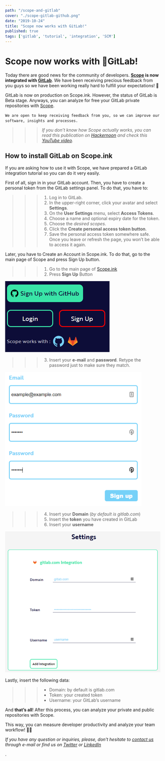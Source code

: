 ```yaml
---
path: "/scope-and-gitlab"
cover: "./scope-gitlab-github.png"
date: "2019-10-24"
title: "Scope now works with GitLab!"
published: true
tags: ['gitlab', 'tutorial', 'integration', 'SCM']
---
```

# Scope now works with 🦊GitLab!

Today there are good news for the community of developers. **[Scope](https://scope.ink) is now integrated with [GitLab](https://gitlab.com)**. We have been receiving precious feedback from you guys so we have been working really hard to fulfill your expectations! 🎉

GitLab is now on production on Scope.ink. However, the status of GitLab is Beta stage. Anyways, you can analyze for free your GitLab private repositories with [Scope](https://scope.ink).

`We are open to keep receiving feedback from you, so we can improve our software, insights and processes.`

>>> *If you don’t know how Scope actually works, you can read this publication on [Hackernoon](https://hackernoon.com/measure-a-developers-impact-e2e18593ac79) and check this [YouTube video](https://www.youtube.com/watch?v=BoJqyCcm-DU).*

## How to install GitLab on Scope.ink

If you are asking how to use it with Scope, we have prepared a GitLab integration tutorial so you can do it very easily.

First of all, sign in in your GitLab account. Then, you have to create a personal token from the GitLab settings panel. To do that, you have to:


>>> 1. Log in to GitLab.
>>> 2. In the upper-right corner, click your avatar and select **Settings**.
>>> 3. On the **User Settings** menu, select **Access Tokens**.
>>> 4. Choose a name and optional expiry date for the token.
>>> 5. Choose the *desired scopes*.
>>> 6. Click the **Create personal access token button**.
>>> 7. Save the personal access token somewhere safe. Once you leave or refresh the page, you won’t be able to access it again.


Later, you have to Create an Account in Scope.ink. To do that, go to the main page of Scope and press Sign Up button.

>>> 1. Go to the main page of [Scope.ink](https://scope.ink)
>>> 2. Press **Sign Up** Button

![Press Sign Up Button](./1st.png)

>>> 3. Insert your **e-mail** and **password**. Retype the password just to make sure they match.

![Create your Account](./2nd.png)

>>> 4. Insert your **Domain** (*by default is gitlab.com*)
>>> 5. Insert the **token** you have created in GitLab
>>> 6. Insert your **username**

![Insert your token](./3rd.png)

Lastly, insert the following data:

>>>* Domain: by default is gitlab.com
>>>* Token: your created token
>>>* Username: your GitLab’s username

And **that’s all**! After this process, you can analyze your private and public repositories with Scope. 

This way, you can measure developer productivity and analyze your team workflow! 👷🏻‍

*If you have any question or inquiries, please, don't hesitate to [contact us](mailto:team@scope.ink) through e-mail or find us on [Twitter](https://twitter-com/scope_ink) or [LinkedIn](https://www.linkedin.com/company/scope-ink)*


.

